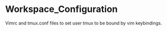 # Workspace_Configuration
Vimrc and tmux.conf files to set user tmux to be bound by vim keybindings. 
